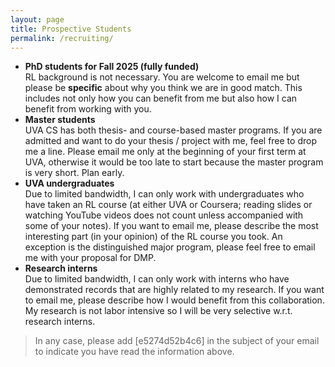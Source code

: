 ```yaml
---
layout: page 
title: Prospective Students
permalink: /recruiting/
---
```


* **PhD students for Fall 2025 (fully funded)**  
RL background is not necessary. You are welcome to email me but please be **specific** about why you think we are in good match.
This includes not only how you can benefit from me but also how I can benefit from working with you.
* **Master students**  
UVA CS has both thesis- and course-based master programs. If you are admitted and want to do your thesis / project with me, feel free to drop me a line. 
Please email me only at the beginning of your first term at UVA, 
otherwise it would be too late to start because the master program is very short. Plan early.
* **UVA undergraduates**  
Due to limited bandwidth, I can only work with undergraduates who have taken an RL course (at either UVA or Coursera; reading slides or watching YouTube videos does not count unless accompanied with some of your notes).
If you want to email me, please describe the most interesting part (in your opinion) of the RL course you took.
An exception is the distinguished major program, please feel free to email me with your proposal for DMP.
* **Research interns**   
Due to limited bandwidth, I can only work with interns who have demonstrated records that are highly related to my research.
If you want to email me, please describe how I would benefit from this collaboration. 
My research is not labor intensive so I will be very selective w.r.t. research interns.

> In any case, please add [e5274d52b4c6] in the subject of your email to indicate you have read the information above.